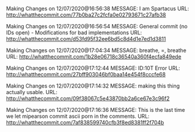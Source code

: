 Making Changes on 12/07/2020@16:56:38
	MESSAGE: I am Spartacus
	URL: http://whatthecommit.com/77b0ba27c2fcfa0e02793671c27afb38



Making Changes on 12/07/2020@16:56:54
	MESSAGE: General commit (no IDs open) - Modifications for bad implementations
	URL: http://whatthecommit.com/d53fd95f32ee6bd5c8d4d1e7ed1d3811



Making Changes on 12/07/2020@17:04:34
	MESSAGE: breathe, =, breathe
	URL: http://whatthecommit.com/1b28e06718c36540a360f4ecfa849ede



Making Changes on 12/07/2020@17:12:44
	MESSAGE: ID:10T Error
	URL: http://whatthecommit.com/27bff903046bf0baa14e454f8cccfe68



Making Changes on 12/07/2020@17:14:32
	MESSAGE: making this thing actually usable.
	URL: http://whatthecommit.com/09f38067c5e43870bb2a6ce67e3c96f2



Making Changes on 12/07/2020@17:16:36
	MESSAGE: This is the last time we let mipearson commit ascii porn in the comments.
	URL: http://whatthecommit.com/7af838599740cfb3f8ed8381ff2f704b



